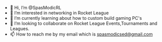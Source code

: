 - 👋 Hi, I’m @SpasModicRL
- 👀 I’m interested in networking in Rocket League
- 🌱 I’m currently learning about how to custom build gaming PC's
- 💞️ I’m looking to collaborate on Rocket League Events,Tournaments and Leagues.
- 📫 How to reach me by my email which is spasmodicsed@gmail.com

<!---
SpasModicRL/SpasModicRL is a ✨ special ✨ repository because its `README.md` (this file) appears on your GitHub profile.
You can click the Preview link to take a look at your changes.
--->
